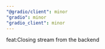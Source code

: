 ```yaml
---
"@gradio/client": minor
"gradio": minor
"gradio_client": minor
---
```


feat:Closing stream from the backend
